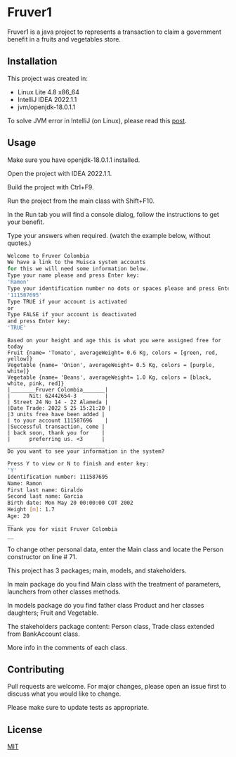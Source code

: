 # Fruver1

Fruver1 is a java project to represents a transaction to claim a government benefit in a fruits and vegetables store.

## Installation

This project was created in:

- Linux Lite 4.8 x86_64
- IntelliJ IDEA 2022.1.1
- jvm/openjdk-18.0.1.1

To solve JVM error in IntelliJ (on Linux), please read this [post](https://ipecas.co/tutoriales/error-cannot-resolve-symbol-string-system-java-intellij-idea-en-linux-lite-ubuntu/).

## Usage

Make sure you have openjdk-18.0.1.1 installed.

Open the project with IDEA 2022.1.1.

Build the project with Ctrl+F9.

Run the project from the main class with Shift+F10.

In the Run tab you will find a console dialog, follow the instructions to get your benefit.

Type your answers when required. (watch the example below, without quotes.)

```bash
Welcome to Fruver Colombia
We have a link to the Muisca system accounts
for this we will need some information below.
Type your name please and press Enter key:
'Ramon'
Type your identification number no dots or spaces please and press Enter key:
'111587695'
Type TRUE if your account is activated
or
Type FALSE if your account is deactivated
and press Enter key:
'TRUE'
```
```
Based on your height and age this is what you were assigned free for today
Fruit {name= 'Tomato', averageWeight= 0.6 Kg, colors = [green, red, yellow]}
Vegetable {name= 'Onion', averageWeight= 0.5 Kg, colors = [purple, white]}
Vegetable {name= 'Beans', averageWeight= 1.0 Kg, colors = [black, white, pink, red]}
|________Fruver Colombia_______|
|      Nit: 62442654-3         |
| Street 24 No 14 - 22 Alameda |
|Date Trade: 2022 5 25 15:21:20 |
|3 units free have been added |
| to your account 111587696    |
|Successful transaction, come |
| back soon, thank you for    |
|      preferring us. <3      |
_______________________________
Do you want to see your information in the system?
```
```bash
Press Y to view or N to finish and enter key:
'Y'
Identification number: 111587695
Name: Ramon
First last name: Giraldo
Second last name: Garcia
Birth date: Mon May 20 00:00:00 COT 2002
Height [m]: 1.7
Age: 20
__
Thank you for visit Fruver Colombia
__

```
To change other personal data, enter the Main class and locate the Person constructor on line # 71.

This project has 3 packages; main, models, and stakeholders.

In main package do you find Main class with the treatment of parameters, launchers from other classes methods.

In models package do you find father class Product and her classes daughters; Fruit and Vegetable.

The stakeholders package content: Person class, Trade class extended from BankAccount class.

More info in the comments of each class.


## Contributing
Pull requests are welcome. For major changes, please open an issue first to discuss what you would like to change.

Please make sure to update tests as appropriate.

## License
[MIT](https://choosealicense.com/licenses/mit/)